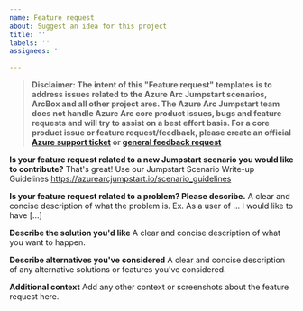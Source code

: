 ```yaml
---
name: Feature request
about: Suggest an idea for this project
title: ''
labels: ''
assignees: ''

---
```

> **Disclaimer: The intent of this "Feature request" templates is to address issues related to the Azure Arc Jumpstart scenarios, ArcBox and all other project ares. The Azure Arc Jumpstart team does not handle Azure Arc core product issues, bugs and feature requests and will try to assist on a best effort basis. For a core product issue or feature request/feedback, please create an official [Azure support ticket](https://azure.microsoft.com/support/create-ticket/) or [general feedback request](https://feedback.azure.com)**

**Is your feature request related to a new Jumpstart scenario you would like to contribute?**
That's great! Use our Jumpstart Scenario Write-up Guidelines
https://azurearcjumpstart.io/scenario_guidelines

**Is your feature request related to a problem? Please describe.**
A clear and concise description of what the problem is. Ex. As a user of ... I would like to have [...]

**Describe the solution you'd like**
A clear and concise description of what you want to happen.

**Describe alternatives you've considered**
A clear and concise description of any alternative solutions or features you've considered.

**Additional context**
Add any other context or screenshots about the feature request here.
